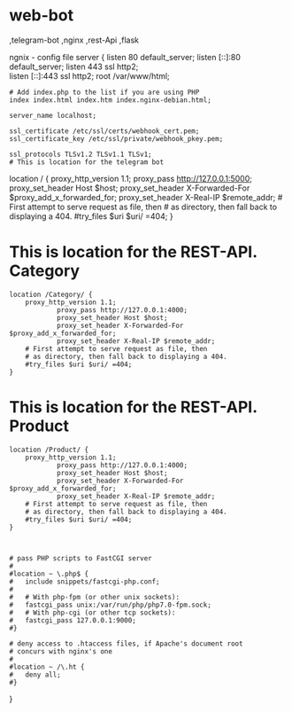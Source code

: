 # web-bot
,telegram-bot
,nginx
,rest-Api
,flask

ngnix - config file
server {
	listen 80 default_server;
	listen [::]:80 default_server;
	listen 443 ssl http2;        
	listen [::]:443 ssl http2; 
	root /var/www/html;

	# Add index.php to the list if you are using PHP
	index index.html index.htm index.nginx-debian.html;

	server_name localhost;

	ssl_certificate /etc/ssl/certs/webhook_cert.pem;        
	ssl_certificate_key /etc/ssl/private/webhook_pkey.pem;
                
	ssl_protocols TLSv1.2 TLSv1.1 TLSv1;
	# This is location for the telegram bot
  location / {
		proxy_http_version 1.1;
                proxy_pass http://127.0.0.1:5000;
                proxy_set_header Host $host;
                proxy_set_header X-Forwarded-For $proxy_add_x_forwarded_for;
                proxy_set_header X-Real-IP $remote_addr;
		# First attempt to serve request as file, then
		# as directory, then fall back to displaying a 404.
		#try_files $uri $uri/ =404;
	}

  # This is location for the REST-API. Category
	location /Category/ {
		proxy_http_version 1.1;
                proxy_pass http://127.0.0.1:4000;
                proxy_set_header Host $host;
                proxy_set_header X-Forwarded-For $proxy_add_x_forwarded_for;
                proxy_set_header X-Real-IP $remote_addr;
		# First attempt to serve request as file, then
		# as directory, then fall back to displaying a 404.
		#try_files $uri $uri/ =404;
	}
  # This is location for the REST-API. Product
	location /Product/ {
		proxy_http_version 1.1;
                proxy_pass http://127.0.0.1:4000;
                proxy_set_header Host $host;
                proxy_set_header X-Forwarded-For $proxy_add_x_forwarded_for;
                proxy_set_header X-Real-IP $remote_addr;
		# First attempt to serve request as file, then
		# as directory, then fall back to displaying a 404.
		#try_files $uri $uri/ =404;
	}



	# pass PHP scripts to FastCGI server
	#
	#location ~ \.php$ {
	#	include snippets/fastcgi-php.conf;
	#
	#	# With php-fpm (or other unix sockets):
	#	fastcgi_pass unix:/var/run/php/php7.0-fpm.sock;
	#	# With php-cgi (or other tcp sockets):
	#	fastcgi_pass 127.0.0.1:9000;
	#}

	# deny access to .htaccess files, if Apache's document root
	# concurs with nginx's one
	#
	#location ~ /\.ht {
	#	deny all;
	#}
}
